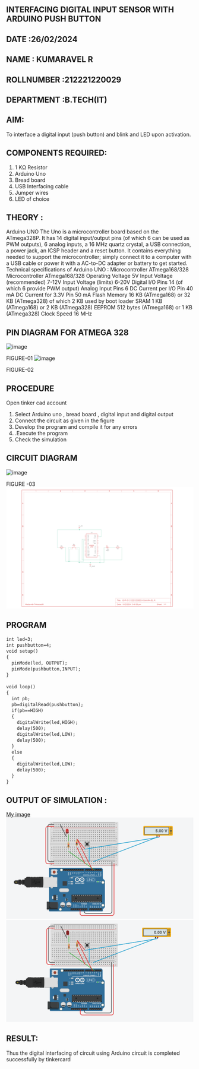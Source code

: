 ## INTERFACING DIGITAL INPUT SENSOR WITH ARDUINO PUSH BUTTON
## DATE :26/02/2024
## NAME : KUMARAVEL R																			             
## ROLLNUMBER :212221220029
## DEPARTMENT :B.TECH(IT)


## AIM:
To interface a digital input (push button) and blink and LED upon activation.
## COMPONENTS REQUIRED:
1.	1 KΩ Resistor 
2.	Arduino Uno 
3.	Bread board 
4.	USB Interfacing cable 
5.	Jumper wires 
6.	LED of choice 
## THEORY :
Arduino UNO
 	  The Uno is a microcontroller board based on the ATmega328P. It has 14 digital input/output pins (of which 6 can be used as PWM outputs), 6 analog inputs, a 16 MHz quartz crystal, a USB connection, a power jack, an ICSP header and a reset button. It contains everything needed to support the microcontroller; simply connect it to a computer with a USB cable or power it with a AC-to-DC adapter or battery to get started.
	Technical specifications of Arduino UNO :
Microcontroller	ATmega168/328
Microcontroller	ATmega168/328
Operating Voltage	5V
Input Voltage (recommended)	7-12V
Input Voltage (limits)	6-20V
Digital I/O Pins	14 (of which 6 provide PWM output)
Analog Input Pins	6
DC Current per I/O Pin	40 mA
DC Current for 3.3V Pin	50 mA
Flash Memory	16 KB (ATmega168) or 32 KB (ATmega328) of which 2 KB used by boot loader
SRAM	1 KB (ATmega168) or 2 KB (ATmega328)
EEPROM	512 bytes (ATmega168) or 1 KB (ATmega328)
Clock Speed	16 MHz
## PIN DIAGRAM FOR ATMEGA 328
 
![image](https://user-images.githubusercontent.com/36288975/163530394-115baee4-7ed1-49fe-9cce-d7b625e11e85.png)

FIGURE-01
![image](https://user-images.githubusercontent.com/36288975/163530431-4d390e98-0942-42d8-95b8-f57d348e6ad8.png)

FIGURE-02
## PROCEDURE 
 Open tinker cad account 
1.	Select Arduino uno , bread board , digital input and digital output 
2.	Connect the circuit as given in the figure 
3.	Develop the program and compile it for any errors 
4.	 .Execute the program 
5.	Check the simulation 



## CIRCUIT DIAGRAM 


![image](https://user-images.githubusercontent.com/36288975/163530437-87a0afbd-b3c9-44ad-b907-5de63486fb9d.png)



FIGURE -03
![image](https://github.com/KumaravelIT/-INTERFACING-DIGITAL-INPUT-SENSOR-WITH-ARDUINO-PUSH-BUTTON-/blob/main/Screenshot%202024-02-16%20155831.png)



## PROGRAM 
```
int led=3;
int pushbutton=4;
void setup()
{
  pinMode(led, OUTPUT);
  pinMode(pushbutton,INPUT);
}

void loop()
{
  int pb;
  pb=digitalRead(pushbutton);
  if(pb==HIGH)
  {
    digitalWrite(led,HIGH);
    delay(500);
    digitalWrite(led,LOW);
    delay(500);
  }
  else
  {
    digitalWrite(led,LOW);
    delay(500);
  }
}
```
 ## OUTPUT OF SIMULATION :

[My image](username.github.com/repository/img/image.jpg)
![image](https://github.com/KumaravelIT/-INTERFACING-DIGITAL-INPUT-SENSOR-WITH-ARDUINO-PUSH-BUTTON-/blob/main/Screenshot%202024-02-16%20155947.png)
![image](https://github.com/KumaravelIT/-INTERFACING-DIGITAL-INPUT-SENSOR-WITH-ARDUINO-PUSH-BUTTON-/blob/main/Screenshot%202024-02-16%20160014.png)



## RESULT:
Thus the digital interfacing of circuit using Arduino circuit is completed successfully by tinkercard 
